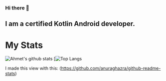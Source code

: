 ### Hi there 👋

## I am a certified Kotlin Android developer.

# My Stats
![Ahmet's github stats](https://github-readme-stats.vercel.app/api?username=ahmetunsal&show_icons=true&hide_title=true&theme=tokyonight)
[![Top Langs](https://github-readme-stats.vercel.app/api/top-langs/?username=ahmetunsal&layout=compact&theme=tokyonight)

I made this view with this:
(https://github.com/anuraghazra/github-readme-stats)

